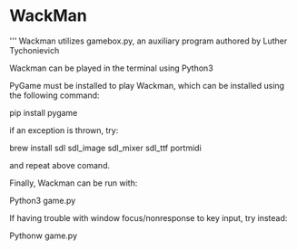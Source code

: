 # WackMan
'''
Wackman utilizes gamebox.py, an auxiliary program authored by Luther Tychonievich

Wackman can be played in the terminal using Python3

PyGame must be installed to play Wackman, which can be installed using the following command:

pip install pygame

if an exception is thrown, try:

brew install sdl sdl_image sdl_mixer sdl_ttf portmidi

and repeat above comand.

Finally, Wackman can be run with:

Python3 game.py

If having trouble with window focus/nonresponse to key input, try instead:

Pythonw game.py
